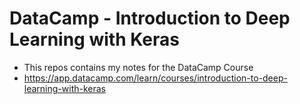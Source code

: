 # DataCamp - Introduction to Deep Learning with Keras

- This repos contains my notes for the DataCamp Course
- https://app.datacamp.com/learn/courses/introduction-to-deep-learning-with-keras
